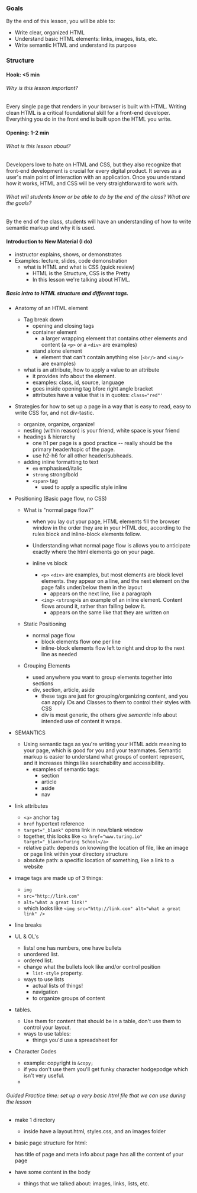 ### Goals

By the end of this lesson, you will be able to:

* Write clear, organized HTML
* Understand basic HTML elements: links, images, lists, etc.
* Write semantic HTML and understand its purpose

### Structure

#### Hook: <5 min

###### Why is this lesson important?

Every single page that renders in your browser is built with HTML. Writing clean HTML is a critical foundational skill for a front-end developer. Everything you do in the front end is built upon the HTML you write.

#### Opening: 1-2 min

###### What is this lesson about?
Developers love to hate on HTML and CSS, but they also recognize that front-end development is crucial for every digital product. It serves as a user's main point of interaction with an application. Once you understand how it works, HTML and CSS will be very straightforward to work with.

###### What will students know or be able to do by the end of the class? What are the goals?

By the end of the class, students will have an understanding of how to write semantic markup and why it is used.

#### Introduction to New Material (I do)

* instructor explains, shows, or demonstrates
* Examples: lecture, slides, code demonstration
  + what is HTML and what is CSS (quick review)
    - HTML is the Structure, CSS is the Pretty
    - In this lesson we're talking about HTML.

##### Basic intro to HTML structure and different tags.
  + Anatomy of an HTML element
    * Tag break down
      - opening and closing tags
      - container element
        + a larger wrapping element that contains other elements and content (a ```<p>``` or a ```<div>``` are examples)
      - stand alone element
        + element that can't contain anything else (```<br/>``` and ```<img/>``` are examples)
    * what is an attribute, how to apply a value to an attribute
      - it provides info about the element.
      - examples: class, id, source, language
      - goes inside opening tag bfore right angle bracket
      - attributes have a value that is in quotes: ```class="red"'```

  + Strategies for how to set up a page in a way that is easy to read, easy to write CSS for, and not div-tastic.
    * organize, organize, organize!
    * nesting (within reason) is your friend, white space is your friend
    * headings & hierarchy
      - one h1 per page is a good practice -- really should be the primary header/topic of the page.
      - use h2-h6 for all other header/subheads.
    * adding inline formatting to text
      - ```em``` emphasised/italic
      - ```strong``` strong/bold
      - ```<span>``` tag
        + used to apply a specific style inline

  + Positioning (Basic page flow, no CSS)
    * What is "normal page flow?"
      - when you lay out your page, HTML elements fill the browser window in the order they are in your HTML doc, according to the rules block and inline-block elements follow.
      - Understanding what normal page flow is allows you to anticipate exactly where the html elements go on your page.

      - inline vs block
        + ```<p>``` ```<div>``` are examples, but most elements are block level elements. they appear on a line, and the next element on the page falls under/below them in the layout
          * appears on the next line, like a paragraph
        + ```<img>``` ```<strong>```is an example of an inline element. Content flows around it, rather than falling below it.
          * appears on the same like that they are written on

    * Static Positioning
      - normal page flow
        + block elements flow one per line
        + inline-block elements flow left to right and drop to the next line as needed

    * Grouping Elements
      - used anywhere you want to group elements together into sections
      - div, section, article, aside
        + these tags are just for grouping/organizing content, and you can apply IDs and Classes to them to control their styles with CSS
        + div is most generic, the others give *semantic* info about intended use of content it wraps.

  + SEMANTICS
    - Using semantic tags as you're writing your HTML adds meaning to your page, which is good for you and your teammates. Semantic markup is easier to understand what groups of content represent, and it increases things like searchability and accessibility.
      + examples of semantic tags:  
        * section
        * article
        * aside
        * nav

  + link attributes
    * ```<a>``` anchor tag
    * ```href``` hypertext reference
    * ```target="_blank"``` opens link in new/blank window
    * together, this looks like ```<a href="www.turing.io" target="_blank>Turing School</a>```
    * relative path: depends on knowing the location of file, like an image or page link within your directory structure
    * absolute path: a specific location of something, like a link to a website

  + image tags are made up of 3 things:
    * ```img```
    * ```src="http://link.com"```
    * ```alt="what a great link!"```
    * which looks like ```<img src="http://link.com" alt="what a great link" />```

  + line breaks
  + UL & OL's
      - lists! one has numbers, one have bullets
    * unordered list.
    * ordered list.
    * change what the bullets look like and/or control position
      - ```list-style``` property.
    * ways to use lists
      - actual lists of things!
      - navigation
      - to organize groups of content

  + tables.
    * Use them for content that should be in a table, don't use them to control your layout.
    * ways to use tables:
      - things you'd use a spreadsheet for

  + Character Codes
    * example: copyright is ``` &copy; ```
    * if you don't use them you'll get funky character hodgepodge which isn't very useful.
    *

###### Guided Practice time: set up a very basic html file that we can use during the lesson
  + make 1 directory
    * inside have a layout.html, styles.css, and an images folder

  + basic page structure for html:
    <!DOCTYPE html>
      <html>
        <head> has title of page and meta info about page
        <body> has all the content of your page

  + have some content in the body
    - things that we talked about: images, links, lists, etc.

